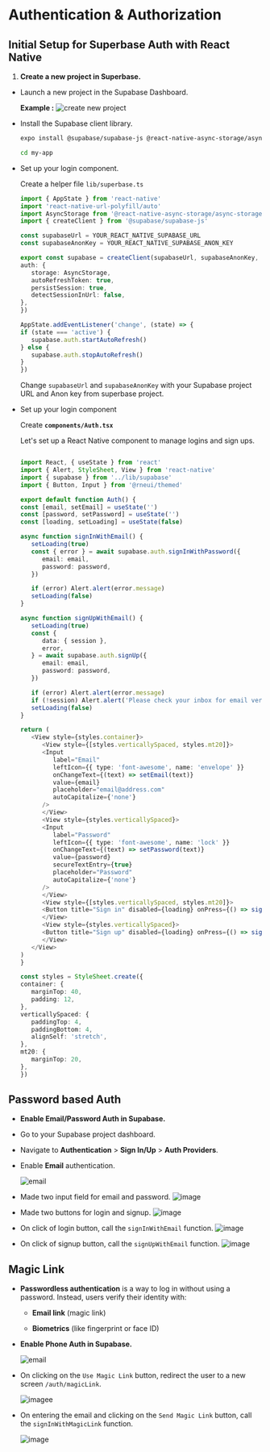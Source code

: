 # Authentication & Authorization

## **Initial Setup for Superbase Auth with React Native**

1. **Create a new project in Superbase.**
   
- Launch a new project in the Supabase Dashboard.

   **Example :**
   ![create new project](./assets/images/new.png)

- Install the Supabase client library.

   ```bash
   expo install @supabase/supabase-js @react-native-async-storage/async-storage @rneui/themed react-native-url-polyfill
   ```

   ```bash
   cd my-app
   ```

- Set up your login component.

   Create a helper file `lib/superbase.ts` 

   ```typescript
   import { AppState } from 'react-native'
   import 'react-native-url-polyfill/auto'
   import AsyncStorage from '@react-native-async-storage/async-storage'
   import { createClient } from '@supabase/supabase-js'

   const supabaseUrl = YOUR_REACT_NATIVE_SUPABASE_URL
   const supabaseAnonKey = YOUR_REACT_NATIVE_SUPABASE_ANON_KEY

   export const supabase = createClient(supabaseUrl, supabaseAnonKey, {
   auth: {
      storage: AsyncStorage,
      autoRefreshToken: true,
      persistSession: true,
      detectSessionInUrl: false,
   },
   })

   AppState.addEventListener('change', (state) => {
   if (state === 'active') {
      supabase.auth.startAutoRefresh()
   } else {
      supabase.auth.stopAutoRefresh()
   }
   })
   ```

   Change `supabaseUrl` and `supabaseAnonKey` with your Supabase project URL and Anon key from superbase project.

- Set up your login component

   Create **`components/Auth.tsx`**

   Let's set up a React Native component to manage logins and sign ups.

   ```typescript

   import React, { useState } from 'react'
   import { Alert, StyleSheet, View } from 'react-native'
   import { supabase } from '../lib/supabase'
   import { Button, Input } from '@rneui/themed'

   export default function Auth() {
   const [email, setEmail] = useState('')
   const [password, setPassword] = useState('')
   const [loading, setLoading] = useState(false)

   async function signInWithEmail() {
      setLoading(true)
      const { error } = await supabase.auth.signInWithPassword({
         email: email,
         password: password,
      })

      if (error) Alert.alert(error.message)
      setLoading(false)
   }

   async function signUpWithEmail() {
      setLoading(true)
      const {
         data: { session },
         error,
      } = await supabase.auth.signUp({
         email: email,
         password: password,
      })

      if (error) Alert.alert(error.message)
      if (!session) Alert.alert('Please check your inbox for email verification!')
      setLoading(false)
   }

   return (
      <View style={styles.container}>
         <View style={[styles.verticallySpaced, styles.mt20]}>
         <Input
            label="Email"
            leftIcon={{ type: 'font-awesome', name: 'envelope' }}
            onChangeText={(text) => setEmail(text)}
            value={email}
            placeholder="email@address.com"
            autoCapitalize={'none'}
         />
         </View>
         <View style={styles.verticallySpaced}>
         <Input
            label="Password"
            leftIcon={{ type: 'font-awesome', name: 'lock' }}
            onChangeText={(text) => setPassword(text)}
            value={password}
            secureTextEntry={true}
            placeholder="Password"
            autoCapitalize={'none'}
         />
         </View>
         <View style={[styles.verticallySpaced, styles.mt20]}>
         <Button title="Sign in" disabled={loading} onPress={() => signInWithEmail()} />
         </View>
         <View style={styles.verticallySpaced}>
         <Button title="Sign up" disabled={loading} onPress={() => signUpWithEmail()} />
         </View>
      </View>
   )
   }

   const styles = StyleSheet.create({
   container: {
      marginTop: 40,
      padding: 12,
   },
   verticallySpaced: {
      paddingTop: 4,
      paddingBottom: 4,
      alignSelf: 'stretch',
   },
   mt20: {
      marginTop: 20,
   },
   })

   ```

## **Password based Auth** 

- **Enable Email/Password Auth in Supabase.**
- Go to your Supabase project dashboard.
- Navigate to **Authentication** > **Sign In/Up** > **Auth Providers**.
- Enable **Email** authentication.

   ![email](./assets/images/email.png)
- Made two input field for email and password.
   ![image](./assets/images/signup.png)
- Made two buttons for login and signup.
   ![image](./assets/images/button.png)
- On click of login button, call the `signInWithEmail` function.
   ![image](./assets/images/f1.png)
- On click of signup button, call the `signUpWithEmail` function.
   ![image](./assets/images/f2.png)

## **Magic Link**

- **Passwordless authentication** is a way to log in without using a password. Instead, users verify their identity with:

   - **Email link** (magic link)

   - **Biometrics** (like fingerprint or face ID)

- **Enable Phone Auth in Supabase.**

   ![email](./assets/images/email.png)

- On clicking on the `Use Magic Link` button, redirect the user to a new screen `/auth/magicLink`.

   ![imagee](./assets/images/magicLink.png)

- On entering the email and clicking on the `Send Magic Link` button, call the `signInWithMagicLink` function.

   ![image](./assets/images/magicLink1.png)

